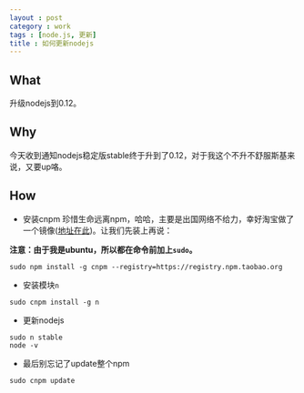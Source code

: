 ```yaml
---
layout : post
category : work
tags : [node.js, 更新]
title : 如何更新nodejs
---
```


## What

升级nodejs到0.12。

## Why

今天收到通知nodejs稳定版stable终于升到了0.12，对于我这个不升不舒服斯基来说，又要up咯。

## How

- 安装cnpm
珍惜生命远离npm，哈哈，主要是出国网络不给力，幸好淘宝做了一个镜像([地址在此](http://npm.taobao.org/))。让我们先装上再说：

**注意：由于我是ubuntu，所以都在命令前加上`sudo`。**
```
sudo npm install -g cnpm --registry=https://registry.npm.taobao.org
```

- 安装模块`n`

```
sudo cnpm install -g n 
```

- 更新nodejs

```
sudo n stable
node -v
```

- 最后别忘记了update整个npm

```
sudo cnpm update
```
